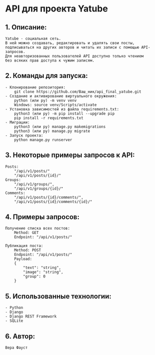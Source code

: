 # API для проекта Yatube
## 1. Описание:
    Yatube - социальная сеть. 
    В ней можно создавать, редактировать и удалять свои посты,
    подписываться на других авторов и читать их записи с помощью API-запросов.
    Для неавторизованных пользователей API доступно только чтением
    без всяких прав доступа к чужим записям.


## 2. Команды для запуска:
    - Клонирование репозитория:
        git clone https://github.com/Ваш_ник/api_final_yatube.git
    - Создание и активирование виртуального окружения:
        python (или py) -m venv venv
        Windows: source venv/Scripts/activate
    - Установка зависимостей из файла requirements.txt:
        python3 (или py) -m pip install --upgrade pip
        pip install -r requirements.txt
    - Миграции:
        python3 (или py) manage.py makemigrations
        python3 (или py) manage.py migrate
    - Запуск проекта:
        python manage.py runserver


## 3. Некоторые примеры запросов к API:
    Posts:
        "/api/v1/posts/"
        "/api/v1/posts/{id}/"
    Groups:
        "/api/v1/groups/",
        "/api/v1/groups/{id}/"
    Comments:
        "/api/v1/posts/{id}/comments/",
        "/api/v1/posts/{id}/comments/{id}/"


## 4. Примеры запросов:
    Получение списка всех постов:
        Method: GET
        Endpoint: "/api/v1/posts/"

    Публикация поста:
        Method: POST
        Endpoint: "/api/v1/posts/"
        Payload:
        {
            "text": "string",
            "image": "string",
            "group": 0
        }


## 5. Использованные технологии:
    - Python
    - Django
    - Django REST Framework
    - SQLite


## 6. Автор:
    Вера Фауст
